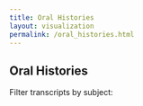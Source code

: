 ```yaml
---
title: Oral Histories
layout: visualization
permalink: /oral_histories.html
---
```


## Oral Histories

Filter transcripts by subject: